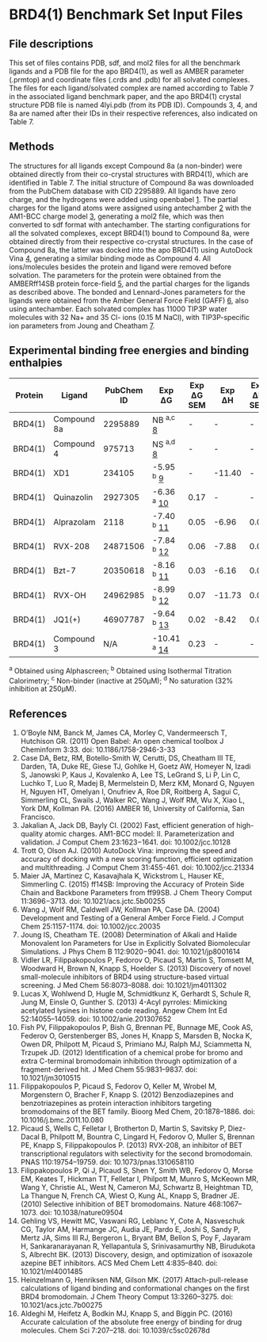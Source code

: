 # BRD4(1) Benchmark Set Input Files

## File descriptions

This set of files contains PDB, sdf, and mol2 files for all the benchmark ligands and a PDB file for the apo BRD4(1), as well as AMBER parameter (.prmtop) and coordinate files (.crds and .pdb) for all solvated complexes. The files for each ligand/solvated complex are named according to Table 7 in the associated ligand benchmark paper, and the apo BRD4(1) crystal structure PDB file is named 4lyi.pdb (from its PDB ID). Compounds 3, 4, and 8a are named after their IDs in their respective references, also indicated on Table 7.

## Methods

The structures for all ligands except Compound 8a (a non-binder) were obtained directly from their co-crystal structures with BRD4(1), which are identified in Table 7. The initial structure of Compound 8a was downloaded from the PubChem database with CID 2295889. All ligands have zero charge, and the hydrogens were added using openbabel [1](#Boy11). The partial charges for the ligand atoms were assigned using antechamber [2](#Cas16) with the AM1-BCC charge model [3](#Jak02), generating a mol2 file, which was then converted to sdf format with antechamber. The starting configurations for all the solvated complexes, except BRD4(1) bound to Compound 8a, were obtained directly from their respective co-crystal structures. In the case of Compound 8a, the latter was docked into the apo BRD4(1) using AutoDock Vina [4](#Tro10), generating a similar binding mode as Compound 4. All ions/molecules besides the protein and ligand were removed before solvation. The parameters for the protein were obtained from the AMBERff14SB protein force-field [5](#Mai15), and the partial charges for the ligands as described above. The bonded and Lennard-Jones parameters for the ligands were obtained from the Amber General Force Field (GAFF) [6](#Wan04), also using antechamber. Each solvated complex has 11000 TIP3P water molecules with 32 Na+ and 35 Cl- ions (0.15 M NaCl), with TIP3P-specific ion parameters from Joung and Cheatham [7](#Jou13).


## Experimental binding free energies and binding enthalpies

|Protein|Ligand|PubChem ID| Exp ΔG |Exp ΔG SEM |Exp ΔH |Exp ΔH SEM |Comp. Studies|
|----|--------------------------|--------|------|----------|------|----------|-------------|
|BRD4(1)|Compound 8a     |  2295889 |  NB <sup>a,c</sup> [8](#Vid13)  |  -   |    -   |   -   |    -          |
|BRD4(1)|Compound 4      |  975713  |  NS <sup>a,d</sup> [8](#Vid13)  |  -   |    -   |   -   |    -          |
|BRD4(1)|XD1             |  234105  | -5.95 <sup>b</sup> [9](#Luc13)  |  -   | -11.40 |   -   | [15](#Hei17)  |
|BRD4(1)|Quinazolin      |  2927305 | -6.36 <sup>a</sup> [10](#Fis12) | 0.17 |    -   |   -   | [15](#Hei17),[16](#Ald16)|
|BRD4(1)|Alprazolam      |  2118    | -7.40 <sup>b</sup> [11](#Fil12) | 0.05 | -6.96  |  0.05 | [16](#HenGil) |
|BRD4(1)|RVX-208         | 24871506 | -7.84 <sup>b</sup> [12](#Pic13) | 0.06 | -7.88  |  0.06 | [15](#Hei17),[16](#Ald16)|
|BRD4(1)|Bzt-7           | 20350618 | -8.16 <sup>b</sup> [11](#Fil12) | 0.03 | -6.16  |  0.03 | [15](#Hei17),[16](#Ald16)|
|BRD4(1)|RVX-OH          | 24962985 | -8.99 <sup>b</sup> [12](#Pic13) | 0.07 |-11.73  |  0.07 | [15](#Hei17),[16](#Ald16)|
|BRD4(1)|JQ1(+)          | 46907787 | -9.64 <sup>b</sup> [13](#Fil10) | 0.02 | -8.42  |  0.02 | [16](#Ald16)  |
|BRD4(1)|Compound 3      |    N/A   |-10.41 <sup>a</sup> [14](#Geh13) | 0.23 |   -    |   -   | [15](#Hei17)  |

<sup>a</sup> Obtained using Alphascreen; <sup>b</sup> Obtained using Isothermal Titration Calorimetry; <sup>c</sup> Non-binder (inactive at 250μM); <sup>d</sup> No saturation (32% inhibition at 250μM). 

## References

1. <a name="Boy11"></a> O’Boyle NM, Banck M, James CA, Morley C, Vandermeersch T, Hutchison GR. (2011) Open Babel: An open chemical toolbox J Cheminform 3:33. doi: 10.1186/1758-2946-3-33
2. <a name="Cas16"></a> Case DA, Betz, RM, Botello-Smith W, Cerutti, DS, Cheatham III TE, Darden, TA, Duke RE, Giese TJ, Gohlke H, Goetz AW, Homeyer N, Izadi S, Janowski P, Kaus J, Kovalenko A, Lee TS, LeGrand S, Li P, Lin C, Luchko T, Luo R, Madej B, Mermelstein D, Merz KM, Monard G, Nguyen H, Nguyen HT, Omelyan I, Onufriev A, Roe DR, Roitberg A, Sagui C, Simmerling CL, Swails J, Walker RC, Wang J, Wolf RM, Wu X, Xiao L, York DM, Kollman PA. (2016) AMBER 16, University of California, San Francisco.
3. <a name="Jak02"></a> Jakalian A, Jack DB, Bayly CI. (2002) Fast, efficient generation of high-quality atomic charges. AM1-BCC model: II. Parameterization and validation. J Comput Chem 23:1623−1641. doi: 10.1002/jcc.10128
4. <a name="Tro10"></a> Trott O, Olson AJ. (2010) AutoDock Vina: improving the speed and accuracy of docking with a new scoring function, efficient optimization and multithreading. J Comput Chem 31:455-461. doi: 10.1002/jcc.21334
5. <a name="Mai15"></a> Maier JA, Martinez C, Kasavajhala K, Wickstrom L, Hauser KE, Simmerling C. (2015) ff14SB: Improving the Accuracy of Protein Side Chain and Backbone Parameters from ff99SB. J Chem Theory Comput 11:3696−3713. doi: 10.1021/acs.jctc.5b00255
6. <a name="Wan04"></a> Wang J, Wolf RM, Caldwell JW, Kollman PA, Case DA. (2004) Development and Testing of a General Amber Force Field. J Comput Chem 25:1157-1174. doi: 10.1002/jcc.20035
7. <a name="Jou13"></a> Joung IS, Cheatham TE. (2008) Determination of Alkali and Halide Monovalent Ion Parameters for Use in Explicitly Solvated Biomolecular Simulations. J Phys Chem B 112:9020−9041. doi: 10.1021/jp8001614
8. <a name="Vid13"></a> Vidler LR, Filippakopoulos P, Fedorov O, Picaud S, Martin S, Tomsett M, Woodward H, Brown N, Knapp S, Hoelder S. (2013) Discovery of novel small-molecule inhibitors of BRD4 using structure-based virtual screening. J Med Chem 56:8073–8088. doi: 10.1021/jm4011302
9. <a name="Luc13"></a> Lucas X, Wohlwend D, Hugle M, Schmidtkunz K, Gerhardt S, Schule R, Jung M, Einsle O, Gunther S. (2013) 4-Acyl pyrroles: Mimicking acetylated lysines in histone code reading. Angew Chem Int Ed 52:14055–14059. doi: 10.1002/anie.201307652
10. <a name="Fis12"></a> Fish PV, Filippakopoulos P, Bish G, Brennan PE, Bunnage ME, Cook AS, Federov O, Gerstenberger BS, Jones H, Knapp S, Marsden B, Nocka K, Owen DR, Philpott M, Picaud S, Primiano MJ, Ralph MJ, Sciammetta N, Trzupek JD. (2012) Identification of a chemical probe for bromo and extra C-terminal bromodomain inhibition through optimization of a fragment-derived hit. J Med Chem 55:9831–9837. doi: 10.1021/jm3010515
11. <a name="Fil12"></a> Filippakopoulos P, Picaud S, Fedorov O, Keller M, Wrobel M, Morgenstern O, Bracher F, Knapp S. (2012) Benzodiazepines and benzotriazepines as protein interaction inhibitors targeting bromodomains of the BET family. Bioorg Med Chem, 20:1878–1886. doi: 10.1016/j.bmc.2011.10.080
12. <a name="Pic13"></a> Picaud S, Wells C, Felletar I, Brotherton D, Martin S, Savitsky P, Diez-Dacal B, Philpott M, Bountra C, Lingard H, Fedorov O, Muller S, Brennan PE, Knapp S, Filippakopoulos P. (2013) RVX-208, an inhibitor of BET transcriptional regulators with selectivity for the second bromodomain. PNAS 110:19754–19759. doi: 10.1073/pnas.1310658110
13. <a name="Fil10"></a> Filippakopoulos P, Qi J, Picaud S, Shen Y, Smith WB, Fedorov O, Morse EM, Keates T, Hickman TT, Felletar I, Philpott M, Munro S, McKeown MR, Wang Y, Christie AL, West N, Cameron MJ, Schwartz B, Heightman TD, La Thangue N, French CA, Wiest O, Kung AL, Knapp S, Bradner JE. (2010) Selective inhibition of BET bromodomains. Nature 468:1067–1073. doi: 10.1038/nature09504
14. <a name="Geh13"></a> Gehling VS, Hewitt MC, Vaswani RG, Leblanc Y, Cote A, Nasveschuk CG, Taylor AM, Harmange JC, Audia JE, Pardo E, Joshi S, Sandy P, Mertz JA, Sims III RJ, Bergeron L, Bryant BM, Bellon S, Poy F, Jayaram H, Sankaranarayanan R, Yellapantula S, Srinivasamurthy NB, Birudukota S, Albrecht BK. (2013) Discovery, design, and optimization of isoxazole azepine BET inhibitors. ACS Med Chem Lett 4:835–840. doi: 10.1021/ml4001485
15. <a name="Hei17"></a> Heinzelmann G, Henriksen NM, Gilson MK. (2017) Attach-pull-release calculations of ligand binding and conformational changes on the first BRD4 bromodomain. J Chem Theory Comput 13:3260–3275. doi: 10.1021/acs.jctc.7b00275
16. <a name="Ald16"></a> Aldeghi M, Heifetz A, Bodkin MJ, Knapp S, and Biggin PC. (2016) Accurate calculation of the absolute free energy of binding for drug molecules. Chem Sci 7:207–218. doi: 10.1039/c5sc02678d

